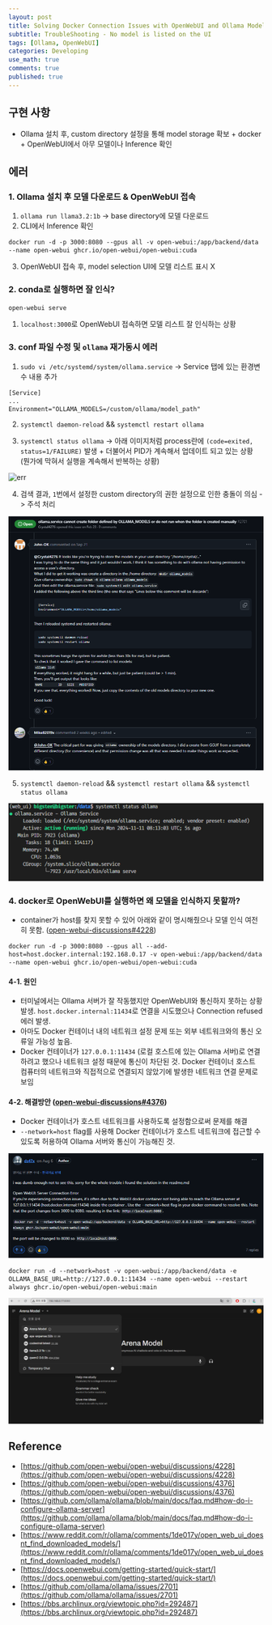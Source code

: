 ```yaml
---
layout: post
title: Solving Docker Connection Issues with OpenWebUI and Ollama Models
subtitle: TroubleShooting - No model is listed on the UI
tags: [Ollama, OpenWebUI]
categories: Developing
use_math: true
comments: true
published: true
---
```


## 구현 사항

- Ollama 설치 후, custom directory 설정을 통해 model storage 확보 + docker + OpenWebUI에서 아무 모델이나 Inference 확인

## 에러

### 1. Ollama 설치 후 모델 다운로드 & OpenWebUI 접속

1. `ollama run llama3.2:1b` -> base directory에 모델 다운로드
2. CLI에서 Inference 확인

```docker
docker run -d -p 3000:8080 --gpus all -v open-webui:/app/backend/data --name open-webui ghcr.io/open-webui/open-webui:cuda
```

3. OpenWebUI 접속 후, model selection UI에 모델 리스트 표시 X

### 2. conda로 실행하면 잘 인식?

```bash
open-webui serve
```

1. `localhost:3000`로 OpenWebUI 접속하면 모델 리스트 잘 인식하는 상황

### 3. conf 파일 수정 및 `ollama` 재가동시 에러

1. `sudo vi /etc/systemd/system/ollama.service` -> Service 탭에 있는 환경변수 내용 추가

```
[Service]
...
Environment="OLLAMA_MODELS=/custom/ollama/model_path"
```

2. `systemctl daemon-reload` && `systemctl restart ollama`

3. `systemctl status ollama` -> 아래 이미지처럼 process란에 `(code=exited, status=1/FAILURE)` 발생 + 더불어서 PID가 계속해서 업데이트 되고 있는 상황 (뭔가에 막혀서 실행을 계속해서 반복하는 상황)

![err](https://user-images.githubusercontent.com/8552642/120010593-2b72b400-bf92-11eb-83ef-26f19d0abfed.png)

4. 검색 결과, `1`번에서 설정한 custom directory의 권한 설정으로 인한 충돌이 의심 -> 주석 처리

![err2](/img/ollama/error2.png)

5. `systemctl daemon-reload` && `systemctl restart ollama` && `systemctl status ollama`

![err1](/img/ollama/error1.png)


### 4. docker로 OpenWebUI를 실행하면 왜 모델을 인식하지 못할까?

- container가 host를 찾지 못할 수 있어 아래와 같이 명시해줬으나 모델 인식 여전히 못함. ([open-webui-discussions#4228](https://github.com/open-webui/open-webui/discussions/4228))

```docker
docker run -d -p 3000:8080 --gpus all --add-host=host.docker.internal:192.168.0.17 -v open-webui:/app/backend/data --name open-webui ghcr.io/open-webui/open-webui:cuda
```

#### 4-1. 원인

- 터미널에서는 Ollama 서버가 잘 작동했지만 OpenWebUI와 통신하지 못하는 상황 발생. `host.docker.internal:11434`로 연결을 시도했으나 Connection refused 에러 발생.
- 아마도 Docker 컨테이너 내의 네트워크 설정 문제 또는 외부 네트워크와의 통신 오류일 가능성 높음.
- Docker 컨테이너가 `127.0.0.1:11434` (로컬 호스트에 있는 Ollama 서버)로 연결하려고 했으나 네트워크 설정 때문에 통신이 차단된 것. Docker 컨테이너 호스트 컴퓨터의 네트워크와 직접적으로 연결되지 않았기에 발생한 네트워크 연결 문제로 보임

#### 4-2. 해결방안 ([open-webui-discussions#4376](https://github.com/open-webui/open-webui/discussions/4376))

- Docker 컨테이너가 호스트 네트워크를 사용하도록 설정함으로써 문제를 해결 
- `--network=host` flag를 사용해 Docker 컨테이너가 호스트 네트워크에 접근할 수 있도록 허용하여 Ollama 서버와 통신이 가능해진 것.

![issue-#4376](/img/ollama/error3.png)

```docker
docker run -d --network=host -v open-webui:/app/backend/data -e OLLAMA_BASE_URL=http://127.0.0.1:11434 --name open-webui --restart always ghcr.io/open-webui/open-webui:main
```

![fin](/img/ollama/fin.png)


## Reference

- [https://github.com/open-webui/open-webui/discussions/4228](https://github.com/open-webui/open-webui/discussions/4228)
- [https://github.com/open-webui/open-webui/discussions/4376](https://github.com/open-webui/open-webui/discussions/4376)
- [https://github.com/ollama/ollama/blob/main/docs/faq.md#how-do-i-configure-ollama-server](https://github.com/ollama/ollama/blob/main/docs/faq.md#how-do-i-configure-ollama-server)
- [https://www.reddit.com/r/ollama/comments/1de017y/open_web_ui_doesnt_find_downloaded_models/](https://www.reddit.com/r/ollama/comments/1de017y/open_web_ui_doesnt_find_downloaded_models/)
- [https://docs.openwebui.com/getting-started/quick-start/](https://docs.openwebui.com/getting-started/quick-start/)
- [https://github.com/ollama/ollama/issues/2701](https://github.com/ollama/ollama/issues/2701)
- [https://bbs.archlinux.org/viewtopic.php?id=292487](https://bbs.archlinux.org/viewtopic.php?id=292487)